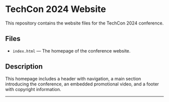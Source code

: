 # TechCon 2024 Website

This repository contains the website files for the TechCon 2024 conference.

## Files
- `index.html` — The homepage of the conference website.

## Description
This homepage includes a header with navigation, a main section introducing the conference, an embedded promotional video, and a footer with copyright information.

---

